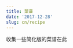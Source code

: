 ```yaml
---
title: 菜谱
date: '2017-12-28'
slug: cn/recipe
---
```


<style type="text/css">
body { counter-reset: recipe; }
h2::before { counter-increment: recipe; content: counter(recipe) ". "; }
</style>

收集一些简化版的菜谱在此
